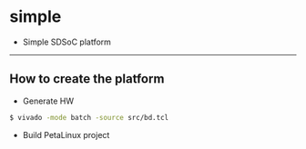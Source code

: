 # simple

- Simple SDSoC platform

***

## How to create the platform

- Generate HW

```bash
$ vivado -mode batch -source src/bd.tcl
```

- Build PetaLinux project
